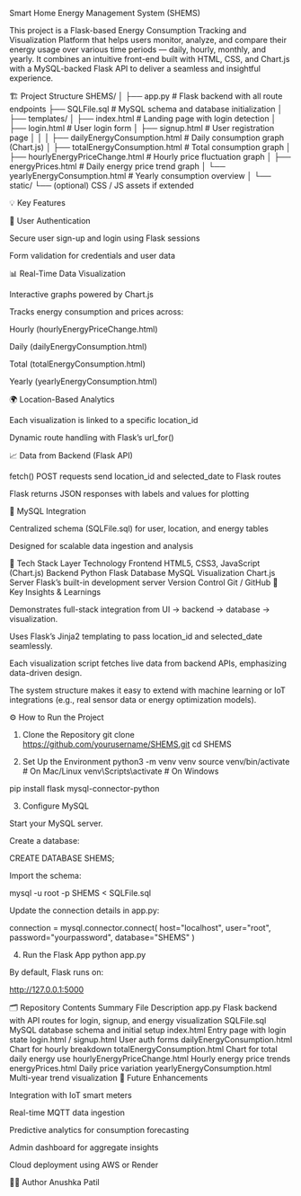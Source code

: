 Smart Home Energy Management System (SHEMS)

This project is a Flask-based Energy Consumption Tracking and Visualization Platform that helps users monitor, analyze, and compare their energy usage over various time periods — daily, hourly, monthly, and yearly. It combines an intuitive front-end built with HTML, CSS, and Chart.js with a MySQL-backed Flask API to deliver a seamless and insightful experience.

🏗️ Project Structure
SHEMS/
│
├── app.py                           # Flask backend with all route endpoints
├── SQLFile.sql                      # MySQL schema and database initialization
│
├── templates/
│   ├── index.html                   # Landing page with login detection
│   ├── login.html                   # User login form
│   ├── signup.html                  # User registration page
│   │
│   ├── dailyEnergyConsumption.html  # Daily consumption graph (Chart.js)
│   ├── totalEnergyConsumption.html  # Total consumption graph
│   ├── hourlyEnergyPriceChange.html # Hourly price fluctuation graph
│   ├── energyPrices.html            # Daily energy price trend graph
│   └── yearlyEnergyConsumption.html # Yearly consumption overview
│
└── static/
    └── (optional) CSS / JS assets if extended

💡 Key Features

🔐 User Authentication

Secure user sign-up and login using Flask sessions

Form validation for credentials and user data

📊 Real-Time Data Visualization

Interactive graphs powered by Chart.js

Tracks energy consumption and prices across:

Hourly (hourlyEnergyPriceChange.html)

Daily (dailyEnergyConsumption.html)

Total (totalEnergyConsumption.html)

Yearly (yearlyEnergyConsumption.html)

🌍 Location-Based Analytics

Each visualization is linked to a specific location_id

Dynamic route handling with Flask’s url_for()

📈 Data from Backend (Flask API)

fetch() POST requests send location_id and selected_date to Flask routes

Flask returns JSON responses with labels and values for plotting

💾 MySQL Integration

Centralized schema (SQLFile.sql) for user, location, and energy tables

Designed for scalable data ingestion and analysis

🧰 Tech Stack
Layer	Technology
Frontend	HTML5, CSS3, JavaScript (Chart.js)
Backend	Python Flask
Database	MySQL
Visualization	Chart.js
Server	Flask’s built-in development server
Version Control	Git / GitHub
🧠 Key Insights & Learnings

Demonstrates full-stack integration from UI → backend → database → visualization.

Uses Flask’s Jinja2 templating to pass location_id and selected_date seamlessly.

Each visualization script fetches live data from backend APIs, emphasizing data-driven design.

The system structure makes it easy to extend with machine learning or IoT integrations (e.g., real sensor data or energy optimization models).

⚙️ How to Run the Project
1. Clone the Repository
git clone https://github.com/yourusername/SHEMS.git
cd SHEMS

2. Set Up the Environment
python3 -m venv venv
source venv/bin/activate     # On Mac/Linux
venv\Scripts\activate        # On Windows

pip install flask mysql-connector-python

3. Configure MySQL

Start your MySQL server.

Create a database:

CREATE DATABASE SHEMS;


Import the schema:

mysql -u root -p SHEMS < SQLFile.sql


Update the connection details in app.py:

connection = mysql.connector.connect(
    host="localhost",
    user="root",
    password="yourpassword",
    database="SHEMS"
)

4. Run the Flask App
python app.py


By default, Flask runs on:

http://127.0.0.1:5000

🗂️ Repository Contents Summary
File	Description
app.py	Flask backend with API routes for login, signup, and energy visualization
SQLFile.sql	MySQL database schema and initial setup
index.html	Entry page with login state
login.html / signup.html	User auth forms
dailyEnergyConsumption.html	Chart for hourly breakdown
totalEnergyConsumption.html	Chart for total daily energy use
hourlyEnergyPriceChange.html	Hourly energy price trends
energyPrices.html	Daily price variation
yearlyEnergyConsumption.html	Multi-year trend visualization
🚀 Future Enhancements

Integration with IoT smart meters

Real-time MQTT data ingestion

Predictive analytics for consumption forecasting

Admin dashboard for aggregate insights

Cloud deployment using AWS or Render

👨‍💻 Author
Anushka Patil

